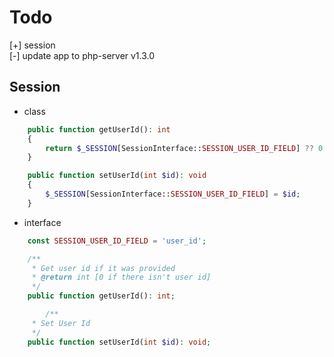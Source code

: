 # Todo

[+] session  
[-] update app to php-server v1.3.0

## Session

- class

```php
    public function getUserId(): int
    {
        return $_SESSION[SessionInterface::SESSION_USER_ID_FIELD] ?? 0;
    }

    public function setUserId(int $id): void
    {
        $_SESSION[SessionInterface::SESSION_USER_ID_FIELD] = $id;
    }
```

- interface

```php
    const SESSION_USER_ID_FIELD = 'user_id';

    /**
     * Get user id if it was provided
     * @return int [0 if there isn't user id]
     */
    public function getUserId(): int;

        /**
     * Set User Id
     */
    public function setUserId(int $id): void;
```